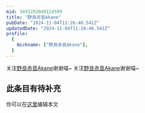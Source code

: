 ```yaml
---
mid: 3493292048124599
title: "野良赤音Akane"
pubDate: "2024-11-04T11:26:46.541Z"
updatedDate: "2024-11-04T11:26:46.541Z"
profile:
  {
    Nickname: ["野良赤音Akane"],
  }
---
```


关注[野良赤音Akane](https://space.bilibili.com/3493292048124599)谢谢喵~ 关注[野良赤音Akane](https://space.bilibili.com/3493292048124599)谢谢喵~

## 此条目有待补充
你可以在[这里](https://github.com/Yuhanawa/VTuber.ICU-Content/edit/master/v/野良赤音Akane/index.md)编辑本文
